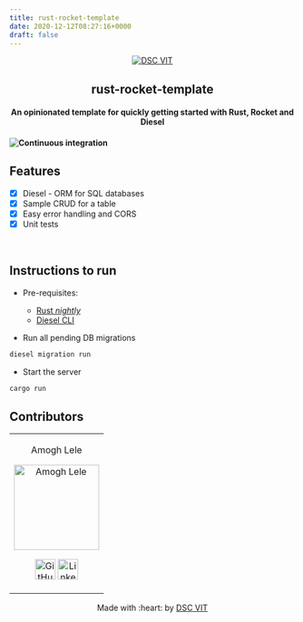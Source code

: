 ```yaml
---
title: rust-rocket-template
date: 2020-12-12T08:27:16+0000
draft: false
---
```

<p align="center">
<a href="https://dscvit.com">
	<img src="https://user-images.githubusercontent.com/30529572/92081025-fabe6f00-edb1-11ea-9169-4a8a61a5dd45.png" alt="DSC VIT"/>
</a>
	<h2 align="center"> rust-rocket-template </h2>
	<h4 align="center"> An opinionated template for quickly getting started with Rust, Rocket and Diesel <h4>
</p>

![Continuous integration](https://github.com/GDGVIT/rust-rocket-template/workflows/Continuous%20integration/badge.svg)


## Features
- [x] Diesel - ORM for SQL databases
- [x] Sample CRUD for a table  
- [x] Easy error handling and CORS 
- [x] Unit tests

<br>


## Instructions to run

* Pre-requisites:
	-  [Rust _nightly_](https://rustup.rs)
	-  [Diesel CLI](http://diesel.rs/guides/getting-started/)

* Run all pending DB migrations

```bash
diesel migration run
```

* Start the server
```bash
cargo run
```

## Contributors

<table>
<tr align="center">


<td>

Amogh Lele

<p align="center">
<img src = "https://avatars3.githubusercontent.com/u/31761843" width="150" height="150" alt="Amogh Lele">
</p>
<p align="center">
<a href = "https://github.com/atechnohazard"><img src = "http://www.iconninja.com/files/241/825/211/round-collaboration-social-github-code-circle-network-icon.svg" width="36" height = "36" alt="GitHub"/></a>
<a href = "https://www.linkedin.com/in/amogh-lele-830131a4/">
<img src = "http://www.iconninja.com/files/863/607/751/network-linkedin-social-connection-circular-circle-media-icon.svg" width="36" height="36" alt="LinkedIn"/>
</a>
</p>
</td>

  </table>

<p align="center">
	Made with :heart: by <a href="https://dscvit.com">DSC VIT</a>
</p>
